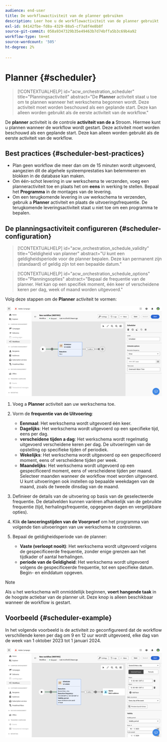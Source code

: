 ```yaml
---
audience: end-user
title: De workflowactiviteit van de planner gebruiken
description: Leer hoe u de workflowactiviteit van de planner gebruikt
exl-id: 84142fbe-fd8a-4329-88a5-cf7a8f4e8b8f
source-git-commit: 058a9347329b35e49463b7d74bffa5b3c69b4a92
workflow-type: tm+mt
source-wordcount: '505'
ht-degree: 2%

---
```


# Planner {#scheduler}

>[!CONTEXTUALHELP]
>id="acw_orchestration_scheduler"
>title="Planningsactiviteit"
>abstract="De **Planner** activiteit staat u toe om te plannen wanneer het werkschema begonnen wordt. Deze activiteit moet worden beschouwd als een geplande start. Deze kan alleen worden gebruikt als de eerste activiteit van de workflow."

De **planner** activiteit is de controle **activiteit van de a** Stroom. Hiermee kunt u plannen wanneer de workflow wordt gestart. Deze activiteit moet worden beschouwd als een geplande start. Deze kan alleen worden gebruikt als de eerste activiteit van de workflow.

## Best practices {#scheduler-best-practices}

* Plan geen workflow die meer dan om de 15 minuten wordt uitgevoerd, aangezien dit de algehele systeemprestaties kan belemmeren en blokken in de database kan maken.
* Om één-schot levering in uw werkschema te verzenden, voeg een planneractiviteit toe en plaats het om **eens** in werking te stellen. Bepaal het **Programma** in de montages van de levering.
* Om een terugkomende levering in uw werkschema te verzenden, gebruik a **Planner** activiteit en plaats de uitvoeringsfrequentie. De terugkomende leveringsactiviteit staat u niet toe om een programma te bepalen.

## De planningsactiviteit configureren {#scheduler-configuration}

>[!CONTEXTUALHELP]
>id="acw_orchestration_schedule_validity"
>title="Geldigheid van planner"
>abstract="U kunt een geldigheidsperiode voor de planner bepalen. Deze kan permanent zijn (standaard) of geldig zijn tot een bepaalde datum."

>[!CONTEXTUALHELP]
>id="acw_orchestration_schedule_options"
>title="Planningsopties"
>abstract="Bepaal de frequentie van de planner. Het kan op een specifiek moment, één keer of verscheidene keren per dag, week of maand worden uitgevoerd."

Volg deze stappen om de **Planner** activiteit te vormen:

![ interface van de de activiteitenconfiguratie van de Planner ](../assets/workflow-scheduler.png)

1. Voeg a **Planner** activiteit aan uw werkschema toe.

1. Vorm de **frequentie van de Uitvoering**:

   * **Eenmaal**: Het werkschema wordt uitgevoerd één keer.
   * **Dagelijks**: Het werkschema wordt uitgevoerd op een specifieke tijd, eens per dag.
   * **verscheidene tijden a dag**: Het werkschema wordt regelmatig uitgevoerd verscheidene keren per dag. De uitvoeringen van de opstelling op specifieke tijden of periodiek.
   * **Wekelijks**: Het werkschema wordt uitgevoerd op een gespecificeerd moment, eens of verscheidene tijden per week.
   * **Maandelijks**: Het werkschema wordt uitgevoerd op een gespecificeerd moment, eens of verscheidene tijden per maand. Selecteer maanden wanneer de workflow moet worden uitgevoerd. U kunt uitvoeringen ook instellen op bepaalde weekdagen van de maand, zoals de tweede dinsdag van de maand.

1. Definieer de details van de uitvoering op basis van de geselecteerde frequentie. De detailvelden kunnen variëren afhankelijk van de gebruikte frequentie (tijd, herhalingsfrequentie, opgegeven dagen en vergelijkbare opties).

1. Klik **de lanceringstijden van de Voorproef** om het programma van volgende tien uitvoeringen van uw werkschema te controleren.

1. Bepaal de geldigheidsperiode van de planner:

   * **Vaste (verloopt nooit)**: Het werkschema wordt uitgevoerd volgens de gespecificeerde frequentie, zonder enige grenzen aan het tijdkader of aantal herhalingen.
   * **periode van de Geldigheid**: Het werkschema wordt uitgevoerd volgens de gespecificeerde frequentie, tot een specifieke datum. Begin- en einddatum opgeven.

>[!NOTE]
>Als u het werkschema wilt onmiddellijk beginnen, **voert hangende taak** in de hoogste actiebar van de planner uit. Deze knop is alleen beschikbaar wanneer de workflow is gestart.

## Voorbeeld {#scheduler-example}

In het volgende voorbeeld is de activiteit zo geconfigureerd dat de workflow verschillende keren per dag om 9 en 12 uur wordt uitgevoerd, elke dag van de week van 1 oktober 2023 tot 1 januari 2024.

![ de configuratie van het de activiteitenvoorbeeld van de Planner ](../assets/workflow-scheduler2.png)
